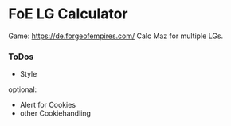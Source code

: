# FoE LG Calculator

Game: https://de.forgeofempires.com/
Calc Maz for multiple LGs.


### ToDos

- Style

optional:
- Alert for Cookies
- other Cookiehandling
